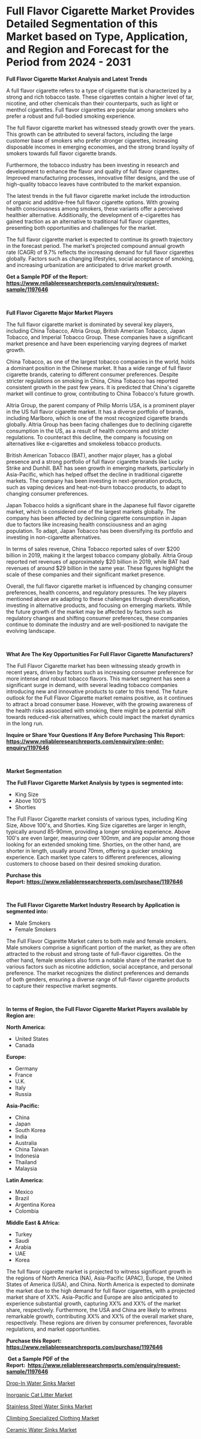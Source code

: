 <p><h1>Full Flavor Cigarette Market Provides Detailed Segmentation of this Market based on Type, Application, and Region and Forecast for the Period from 2024 - 2031</h1></p><p><strong>Full Flavor Cigarette Market Analysis and Latest Trends</strong></p>
<p><p>A full flavor cigarette refers to a type of cigarette that is characterized by a strong and rich tobacco taste. These cigarettes contain a higher level of tar, nicotine, and other chemicals than their counterparts, such as light or menthol cigarettes. Full flavor cigarettes are popular among smokers who prefer a robust and full-bodied smoking experience.</p><p>The full flavor cigarette market has witnessed steady growth over the years. This growth can be attributed to several factors, including the large customer base of smokers who prefer stronger cigarettes, increasing disposable incomes in emerging economies, and the strong brand loyalty of smokers towards full flavor cigarette brands.</p><p>Furthermore, the tobacco industry has been investing in research and development to enhance the flavor and quality of full flavor cigarettes. Improved manufacturing processes, innovative filter designs, and the use of high-quality tobacco leaves have contributed to the market expansion.</p><p>The latest trends in the full flavor cigarette market include the introduction of organic and additive-free full flavor cigarette options. With growing health consciousness among smokers, these variants offer a perceived healthier alternative. Additionally, the development of e-cigarettes has gained traction as an alternative to traditional full flavor cigarettes, presenting both opportunities and challenges for the market.</p><p>The full flavor cigarette market is expected to continue its growth trajectory in the forecast period. The market's projected compound annual growth rate (CAGR) of 9.7% reflects the increasing demand for full flavor cigarettes globally. Factors such as changing lifestyles, social acceptance of smoking, and increasing urbanization are anticipated to drive market growth.</p></p>
<p><strong>Get a Sample PDF of the Report:&nbsp; <a href="https://www.reliableresearchreports.com/enquiry/request-sample/1197646">https://www.reliableresearchreports.com/enquiry/request-sample/1197646</a></strong></p>
<p>&nbsp;</p>
<p><strong>Full Flavor Cigarette Major Market Players</strong></p>
<p><p>The full flavor cigarette market is dominated by several key players, including China Tobacco, Altria Group, British American Tobacco, Japan Tobacco, and Imperial Tobacco Group. These companies have a significant market presence and have been experiencing varying degrees of market growth.</p><p>China Tobacco, as one of the largest tobacco companies in the world, holds a dominant position in the Chinese market. It has a wide range of full flavor cigarette brands, catering to different consumer preferences. Despite stricter regulations on smoking in China, China Tobacco has reported consistent growth in the past few years. It is predicted that China's cigarette market will continue to grow, contributing to China Tobacco's future growth.</p><p>Altria Group, the parent company of Philip Morris USA, is a prominent player in the US full flavor cigarette market. It has a diverse portfolio of brands, including Marlboro, which is one of the most recognized cigarette brands globally. Altria Group has been facing challenges due to declining cigarette consumption in the US, as a result of health concerns and stricter regulations. To counteract this decline, the company is focusing on alternatives like e-cigarettes and smokeless tobacco products.</p><p>British American Tobacco (BAT), another major player, has a global presence and a strong portfolio of full flavor cigarette brands like Lucky Strike and Dunhill. BAT has seen growth in emerging markets, particularly in Asia-Pacific, which has helped offset the decline in traditional cigarette markets. The company has been investing in next-generation products, such as vaping devices and heat-not-burn tobacco products, to adapt to changing consumer preferences.</p><p>Japan Tobacco holds a significant share in the Japanese full flavor cigarette market, which is considered one of the largest markets globally. The company has been affected by declining cigarette consumption in Japan due to factors like increasing health consciousness and an aging population. To adapt, Japan Tobacco has been diversifying its portfolio and investing in non-cigarette alternatives.</p><p>In terms of sales revenue, China Tobacco reported sales of over $200 billion in 2019, making it the largest tobacco company globally. Altria Group reported net revenues of approximately $20 billion in 2019, while BAT had revenues of around $29 billion in the same year. These figures highlight the scale of these companies and their significant market presence.</p><p>Overall, the full flavor cigarette market is influenced by changing consumer preferences, health concerns, and regulatory pressures. The key players mentioned above are adapting to these challenges through diversification, investing in alternative products, and focusing on emerging markets. While the future growth of the market may be affected by factors such as regulatory changes and shifting consumer preferences, these companies continue to dominate the industry and are well-positioned to navigate the evolving landscape.</p></p>
<p>&nbsp;</p>
<p><strong>What Are The Key Opportunities For Full Flavor Cigarette Manufacturers?</strong></p>
<p><p>The Full Flavor Cigarette market has been witnessing steady growth in recent years, driven by factors such as increasing consumer preference for more intense and robust tobacco flavors. This market segment has seen a significant surge in demand, with several leading tobacco companies introducing new and innovative products to cater to this trend. The future outlook for the Full Flavor Cigarette market remains positive, as it continues to attract a broad consumer base. However, with the growing awareness of the health risks associated with smoking, there might be a potential shift towards reduced-risk alternatives, which could impact the market dynamics in the long run.</p></p>
<p><strong>Inquire or Share Your Questions If Any Before Purchasing This Report: <a href="https://www.reliableresearchreports.com/enquiry/pre-order-enquiry/1197646">https://www.reliableresearchreports.com/enquiry/pre-order-enquiry/1197646</a></strong></p>
<p>&nbsp;</p>
<p><strong>Market Segmentation</strong></p>
<p><strong>The Full Flavor Cigarette Market Analysis by types is segmented into:</strong></p>
<p><ul><li>King Size</li><li>Above 100’S</li><li>Shorties</li></ul></p>
<p><p>The Full Flavor Cigarette market consists of various types, including King Size, Above 100's, and Shorties. King Size cigarettes are larger in length, typically around 85-90mm, providing a longer smoking experience. Above 100's are even larger, measuring over 100mm, and are popular among those looking for an extended smoking time. Shorties, on the other hand, are shorter in length, usually around 70mm, offering a quicker smoking experience. Each market type caters to different preferences, allowing customers to choose based on their desired smoking duration.</p></p>
<p><strong>Purchase this Report:&nbsp;<a href="https://www.reliableresearchreports.com/purchase/1197646">https://www.reliableresearchreports.com/purchase/1197646</a></strong></p>
<p>&nbsp;</p>
<p><strong>The Full Flavor Cigarette Market Industry Research by Application is segmented into:</strong></p>
<p><ul><li>Male Smokers</li><li>Female Smokers</li></ul></p>
<p><p>The Full Flavor Cigarette Market caters to both male and female smokers. Male smokers comprise a significant portion of the market, as they are often attracted to the robust and strong taste of full-flavor cigarettes. On the other hand, female smokers also form a notable share of the market due to various factors such as nicotine addiction, social acceptance, and personal preference. The market recognizes the distinct preferences and demands of both genders, ensuring a diverse range of full-flavor cigarette products to capture their respective market segments.</p></p>
<p>&nbsp;</p>
<p><strong>In terms of Region, the Full Flavor Cigarette Market Players available by Region are:</strong></p>
<p>
    <p> <strong> North America: </strong>
        <ul>
            <li>United States</li>
            <li>Canada</li>
        </ul>
        </p> 
    <p> <strong> Europe: </strong>
        <ul>
            <li>Germany</li>
            <li>France</li>
            <li>U.K.</li>
            <li>Italy</li>
            <li>Russia</li>
        </ul>
        </p> 
    <p> <strong> Asia-Pacific: </strong>
        <ul>
            <li>China</li>
            <li>Japan</li>
            <li>South Korea</li>
            <li>India</li>
            <li>Australia</li>
            <li>China Taiwan</li>
            <li>Indonesia</li>
            <li>Thailand</li>
            <li>Malaysia</li>
        </ul>
        </p> 
    <p> <strong> Latin America: </strong>
        <ul>
            <li>Mexico</li>
            <li>Brazil</li>
            <li>Argentina Korea</li>
            <li>Colombia</li>
        </ul>
        </p> 
    <p> <strong> Middle East & Africa: </strong>
        <ul>
            <li>Turkey</li>
            <li>Saudi</li>
            <li>Arabia</li>
            <li>UAE</li>
            <li>Korea</li>
        </ul>
    </p>
    </p>
<p><p>The full flavor cigarette market is projected to witness significant growth in the regions of North America (NA), Asia-Pacific (APAC), Europe, the United States of America (USA), and China. North America is expected to dominate the market due to the high demand for full flavor cigarettes, with a projected market share of XX%. Asia-Pacific and Europe are also anticipated to experience substantial growth, capturing XX% and XX% of the market share, respectively. Furthermore, the USA and China are likely to witness remarkable growth, contributing XX% and XX% of the overall market share, respectively. These regions are driven by consumer preferences, favorable regulations, and market opportunities.</p></p>
<p><strong>Purchase this Report: <a href="https://www.reliableresearchreports.com/purchase/1197646">https://www.reliableresearchreports.com/purchase/1197646</a></strong></p>
<p>&nbsp;<strong>Get a Sample PDF of the Report:&nbsp;&nbsp;<a href="https://www.reliableresearchreports.com/enquiry/request-sample/1197646">https://www.reliableresearchreports.com/enquiry/request-sample/1197646</a></strong></p>
<p><strong></strong></p>
<p><p><a href="https://github.com/zeberleansnyderallisonwjfli/Market-Research-Report-List-1/blob/main/drop-in-water-sinks-market.md">Drop-In Water Sinks Market</a></p><p><a href="https://github.com/changoleonlaverguenzanoexiste/Market-Research-Report-List-1/blob/main/inorganic-cat-litter-market.md">Inorganic Cat Litter Market</a></p><p><a href="https://github.com/wwwkeltoum/Market-Research-Report-List-1/blob/main/stainless-steel-water-sinks-market.md">Stainless Steel Water Sinks Market</a></p><p><a href="https://github.com/arionmp/Market-Research-Report-List-1/blob/main/climbing-specialized-clothing-market.md">Climbing Specialized Clothing Market</a></p><p><a href="https://github.com/nicoletavirag/Market-Research-Report-List-1/blob/main/ceramic-water-sinks-market.md">Ceramic Water Sinks Market</a></p></p>